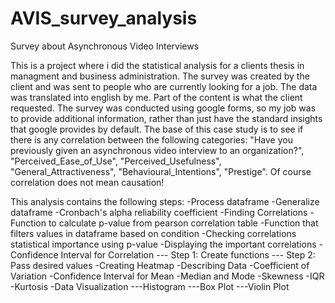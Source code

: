# AVIS_survey_analysis
Survey about Asynchronous Video Interviews

This is a project where i did the statistical analysis for a clients thesis in managment and business administration. The survey was created by the client and was sent to people who are currently looking for a job. The data was translated into english by me. Part of the content is what the client requested. The survey was conducted using google forms, so my job was to provide additional information, rather than just have the standard insights that google provides by default.
The base of this case study is to see if there is any correlation between the following categories: "Have you previously given an asynchronous video interview to an organization?", "Perceived_Ease_of_Use", "Perceived_Usefulness", "General_Attractiveness", "Behavioural_Intentions", "Prestige". Of course correlation does not mean causation!

This analysis contains the following steps:
-Process dataframe
-Generalize dataframe
-Cronbach's alpha reliability coefficient
-Finding Correlations
-Function to calculate p-value from pearson correlation table
-Function that filters values in dataframe based on condition
-Checking correlations statistical importance using p-value
-Displaying the important correlations
-Confidence Interval for Correlation
--- Step 1: Create functions
--- Step 2: Pass desired values
-Creating Heatmap
-Describing Data
-Coefficient of Variation
-Confidence Interval for Mean
-Median and Mode
-Skewness
-IQR
-Kurtosis
-Data Visualization
---Histogram
---Box Plot
---Violin Plot
